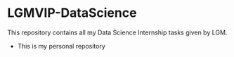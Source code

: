 # LGMVIP-DataScience
This repository contains all my Data Science Internship tasks given by LGM.
- This is my personal repository

